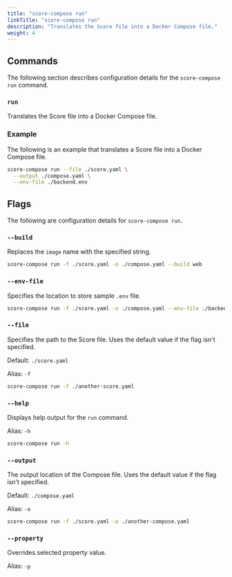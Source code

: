 ```yaml
---
title: "score-compose run"
linkTitle: "score-compose run"
description: "Translates the Score file into a Docker Compose file."
weight: 4
---
```


## Commands

The following section describes configuration details for the `score-compose run` command.

### `run`

Translates the Score file into a Docker Compose file.

### Example

The following is an example that translates a Score file into a Docker Compose file.

```bash
score-compose run --file ./score.yaml \
  --output ./compose.yaml \
  --env-file ./backend.env
```

## Flags

The following are configuration details for `score-compose run`.

### `--build`

Replaces the `image` name with the specified string.

```bash
score-compose run -f ./score.yaml -o ./compose.yaml --build web
```

### `--env-file`

Specifies the location to store sample `.env` file.

```bash
score-compose run -f ./score.yaml -o ./compose.yaml --env-file ./backend.env
```

### `--file`

Specifies the path to the Score file.
Uses the default value if the flag isn't specified.

Default: `./score.yaml`

Alias: `-f`

```bash
score-compose run -f ./another-score.yaml
```

### `--help`

Displays help output for the `run` command.

Alias: `-h`

```bash
score-compose run -h
```

### `--output`

The output location of the Compose file.
Uses the default value if the flag isn't specified.

Default: `./compose.yaml`

Alias: `-o`

```bash
score-compose run -f ./score.yaml -o ./another-compose.yaml
```

### `--property`

Overrides selected property value.

Alias: `-p`

